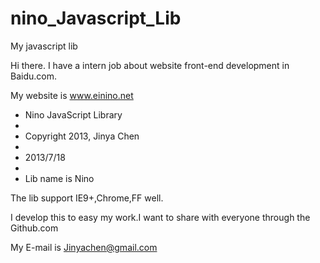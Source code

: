 nino_Javascript_Lib
===================

My javascript lib

Hi there. I have a intern job about website front-end development in Baidu.com.

My website is www.einino.net

 * Nino JavaScript Library
 * 
 * Copyright 2013, Jinya Chen
 * 
 * 2013/7/18
 * 
 * Lib name is Nino

The lib support IE9+,Chrome,FF well.

I develop this to easy my work.I want to share with everyone through the Github.com

My E-mail is Jinyachen@gmail.com
